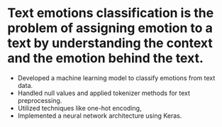 # Text emotions classification is the problem of assigning emotion to a text by understanding the context and the emotion behind the text.
* Developed a machine learning model to classify
 emotions from text data. 
* Handled null values and applied tokenizer
 methods for text preprocessing.
* Utilized techniques like one-hot
 encoding,
* Implemented a neural network architecture using Keras.
